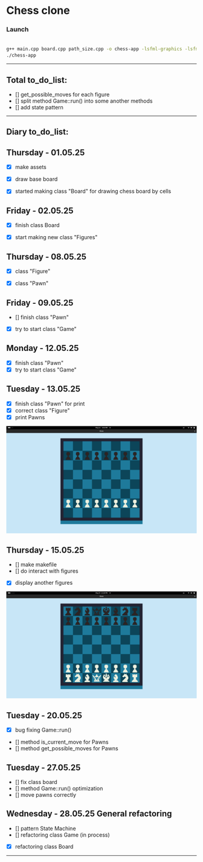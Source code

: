 <h1>Chess clone</h1>

<h3> Launch</h3>

```bash

g++ main.cpp board.cpp path_size.cpp -o chess-app -lsfml-graphics -lsfml-window -lsfml-system
./chess-app

```

---

<h2>Total to_do_list:</h2>

- [] get_possible_moves for each figure
- [] split method Game::run() into some another methods
- [] add state pattern 

---
<h2>Diary to_do_list:</h2> 

## Thursday - 01.05.25
- [x]  make assets
- [x]  draw base board
- [x] started making class "Board" for drawing chess board by cells



## Friday - 02.05.25
- [x] finish class Board
- [x] start making new class "Figures"


## Thursday - 08.05.25

- [x] class "Figure"
- [x] class "Pawn"


## Friday - 09.05.25

- [] finish class "Pawn"
- [x] try to start class "Game"

## Monday - 12.05.25

- [x] finish class "Pawn"
- [x] try to start class "Game"

## Tuesday - 13.05.25
- [x] finish class "Pawn" for print
- [x] correct class "Figure"
- [x] print Pawns

![13.05.25 result](temp/screenshots/130525.png)

## Thursday - 15.05.25
- [] make makefile
- [] do interact with figures
- [x] display another figures

![15.05.25](temp/screenshots/150525.png)

## Tuesday - 20.05.25
- [x] bug fixing Game::run()
- [] method is_current_move for Pawns
- [] method get_possible_moves for Pawns

## Tuesday - 27.05.25
- [] fix class board
- [] method Game::run() optimization
- [] move pawns correctly

## Wednesday - 28.05.25 General refactoring
- [] pattern State Machine
- [] refactoring class Game (in process)
- [x] refactoring class Board

---

